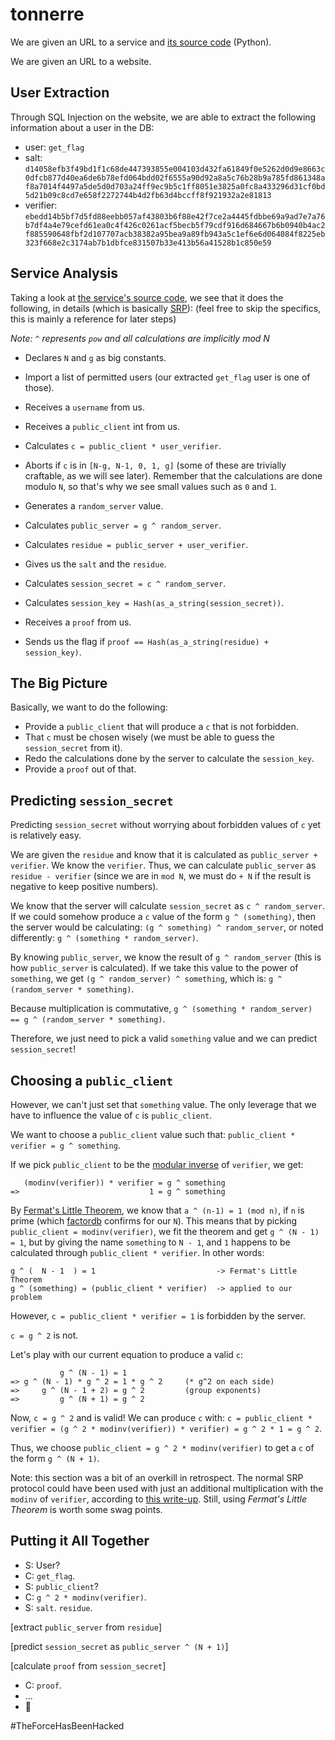 # tonnerre

We are given an URL to a service and
[its source code](public_server_ea2e768e20e89fb1aafbbc547cdb4636.py) (Python).

We are given an URL to a website.

## User Extraction
Through SQL Injection on the website, we are able to extract the following
information about a user in the DB:

- user: `get_flag`
- salt: `d14058efb3f49bd1f1c68de447393855e004103d432fa61849f0e5262d0d9e8663c0dfcb877d40ea6de6b78efd064bdd02f6555a90d92a8a5c76b28b9a785fd861348af8a7014f4497a5de5d0d703a24ff9ec9b5c1ff8051e3825a0fc8a433296d31cf0bd5d21b09c8cd7e658f2272744b4d2fb63d4bccff8f921932a2e81813`
- verifier: `ebedd14b5bf7d5fd88eebb057af43803b6f88e42f7ce2a4445fdbbe69a9ad7e7a76b7df4a4e79cefd61ea0c4f426c0261acf5becb5f79cdf916d684667b6b0940b4ac2f885590648fbf2d107707acb38382a95bea9a89fb943a5c1ef6e6d064084f8225eb323f668e2c3174ab7b1dbfce831507b33e413b56a41528b1c850e59`

## Service Analysis
Taking a look at [the service's source code](public_server_ea2e768e20e89fb1aafbbc547cdb4636.py),
we see that it does the following, in details (which is basically [SRP](https://en.wikipedia.org/wiki/Secure_Remote_Password_protocol)): (feel free to skip the specifics, this is
mainly a reference for later steps)

*Note: `^` represents `pow` and all calculations are implicitly mod N*

- Declares `N` and `g` as big constants.
- Import a list of permitted users (our extracted `get_flag` user is one of those).

- Receives a `username` from us.
- Receives a `public_client` int from us.

- Calculates `c = public_client * user_verifier`.
- Aborts if `c` is in `[N-g, N-1, 0, 1, g]` (some of these are trivially
craftable, as we will see later). Remember that the calculations are done modulo
`N`, so that's why we see small values such as `0` and `1`.


- Generates a `random_server` value.
- Calculates `public_server = g ^ random_server`.
- Calculates `residue = public_server + user_verifier`.

- Gives us the `salt` and the `residue`.

- Calculates `session_secret = c ^ random_server`.
- Calculates `session_key = Hash(as_a_string(session_secret))`.

- Receives a `proof` from us.
- Sends us the flag if `proof == Hash(as_a_string(residue) + session_key)`.

## The Big Picture
Basically, we want to do the following:

- Provide a `public_client` that will produce a `c` that is not forbidden.
- That `c` must be chosen wisely (we must be able to guess the `session_secret`
  from it).
- Redo the calculations done by the server to calculate the `session_key`.
- Provide a `proof` out of that.

## Predicting `session_secret`
Predicting `session_secret` without worrying about forbidden values of `c` yet
is relatively easy.

We are given the `residue` and know that it is calculated as
`public_server + verifier`. We know the `verifier`. Thus, we can calculate
`public_server` as `residue - verifier` (since we are in `mod N`, we must do
`+ N` if the result is negative to keep positive numbers).

We know that the server will calculate `session_secret` as `c ^ random_server`.
If we could somehow produce a `c` value of the form `g ^ (something)`, then the
server would be calculating: `(g ^ something) ^ random_server`, or noted
differently: `g ^ (something * random_server)`.

By knowing `public_server`, we know the result of `g ^ random_server` (this is
how `public_server` is calculated). If we take this value to the power of
`something`, we get `(g ^ random_server) ^ something`, which is:
`g ^ (random_server * something)`.

Because multiplication is commutative,
`g ^ (something * random_server) == g ^ (random_server * something)`.

Therefore, we just need to pick a valid `something` value and we can predict
`session_secret`!

## Choosing a `public_client`
However, we can't just set that `something` value. The only leverage that we
have to influence the value of `c` is `public_client`.

We want to choose a `public_client` value such that:
`public_client * verifier = g ^ something`.

If we pick `public_client` to be the [modular inverse](https://en.wikipedia.org/wiki/Modular_multiplicative_inverse)
of `verifier`, we get:

```
   (modinv(verifier)) * verifier = g ^ something
=>                             1 = g ^ something
```

By [Fermat's Little Theorem](https://en.wikipedia.org/wiki/Fermat%27s_little_theorem),
we know that `a ^ (n-1) = 1 (mod n)`, if `n` is prime (which [factordb](http://factordb.com/index.php?query=168875487862812718103814022843977235420637243601057780595044400667893046269140421123766817420546087076238158376401194506102667350322281734359552897112157094231977097740554793824701009850244904160300597684567190792283984299743604213533036681794114720417437224509607536413793425411636411563321303444740798477587) confirms for our `N`).
This means that by picking `public_client = modinv(verifier)`, we fit the
theorem and get `g ^ (N - 1) = 1`, but by giving the name `something` to `N - 1`,
and `1` happens to be calculated through `public_client * verifier`. In other
words:

```
g ^ (  N - 1  ) = 1                           -> Fermat's Little Theorem
g ^ (something) = (public_client * verifier)  -> applied to our problem
```

However, `c = public_client * verifier = 1` is forbidden by the server.

`c = g ^ 2` is not.

Let's play with our current equation to produce a valid `c`:
```
           g ^ (N - 1) = 1
=> g ^ (N - 1) * g ^ 2 = 1 * g ^ 2     (* g^2 on each side)
=>     g ^ (N - 1 + 2) = g ^ 2         (group exponents)
=>         g ^ (N + 1) = g ^ 2
```

Now, `c = g ^ 2` and is valid! We can produce `c` with:
`c = public_client * verifier = (g ^ 2 * modinv(verifier)) * verifier) = g ^ 2 * 1 = g ^ 2`.

Thus, we choose `public_client = g ^ 2 * modinv(verifier)` to get a `c` of the
form `g ^ (N + 1)`.

Note: this section was a bit of an overkill in retrospect. The normal SRP
protocol could have been used with just an additional multiplication with the
`modinv` of `verifier`, according to [this write-up](http://duksctf.github.io/PCTF2016-tonnerre/).
Still, using *Fermat's Little Theorem* is worth some swag points.

## Putting it All Together
- S: User?
- C: `get_flag`.
- S: `public_client`?
- C: `g ^ 2 * modinv(verifier)`.
- S: `salt`. `residue`.

[extract `public_server` from `residue`]

[predict `session_secret` as `public_server ^ (N + 1)`]

[calculate `proof` from `session_secret`]

- C: `proof`.
- ...
- :tada:

\#TheForceHasBeenHacked
